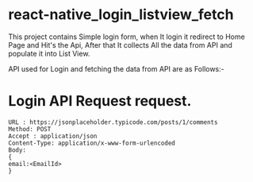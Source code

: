# react-native_login_listview_fetch
This project contains Simple login form, when It login it redirect to Home Page and Hit's the Api, After that It collects All the data from API and populate it into List View.  

API used for Login and fetching the data from API are as Follows:-

# Login API Request request.
```
URL : https://jsonplaceholder.typicode.com/posts/1/comments
Method: POST
Accept : application/json
Content-Type: application/x-www-form-urlencoded
Body:
{
email:<EmailId>
}
```
